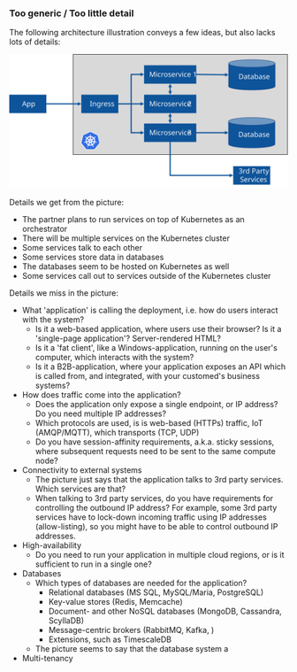 ### Too generic / Too little detail

The following architecture illustration conveys a few ideas, but also lacks lots of details:

![A kubernetes-based microservices architecture with databases](../img/architecture_generic_k8s.svg)

Details we get from the picture: 

- The partner plans to run services on top of Kubernetes as an orchestrator
- There will be multiple services on the Kubernetes cluster
- Some services talk to each other
- Some services store data in databases
- The databases seem to be hosted on Kubernetes as well
- Some services call out to services outside of the Kubernetes cluster

Details we miss in the picture:

- What 'application' is calling the deployment, i.e. how do users interact with the system? 
  - Is it a web-based application, where users use their browser? Is it a 'single-page application'? Server-rendered HTML?
  - Is it a 'fat client', like a Windows-application, running on the user's computer, which interacts with the system?
  - Is it a B2B-application, where your application exposes an API which is called from, and integrated, with your customed's business systems?
- How does traffic come into the application? 
  - Does the application only expose a single endpoint, or IP address? Do you need multiple IP addresses?
  - Which protocols are used, is is web-based (HTTPs) traffic, IoT (AMQP/MQTT), which transports (TCP, UDP)
  - Do you have session-affinity requirements, a.k.a. sticky sessions, where subsequent requests need to be sent to the same compute node?
- Connectivity to external systems
  - The picture just says that the application talks to 3rd party services. Which services are that?
  - When talking to 3rd party services, do you have requirements for controlling the outbound IP address? For example, some 3rd party services have to lock-down incoming traffic using IP addresses (allow-listing), so you might have to be able to control outbound IP addresses.
- High-availability
  - Do you need to run your application in multiple cloud regions, or is it sufficient to run in a single one? 
- Databases
  - Which types of databases are needed for the application? 
    - Relational databases (MS SQL, MySQL/Maria, PostgreSQL)
    - Key-value stores (Redis, Memcache)
    - Document- and other NoSQL databases (MongoDB, Cassandra, ScyllaDB)
    - Message-centric brokers (RabbitMQ, Kafka, )
    - Extensions, such as TimescaleDB
  - The picture seems to say that the database system a
- Multi-tenancy